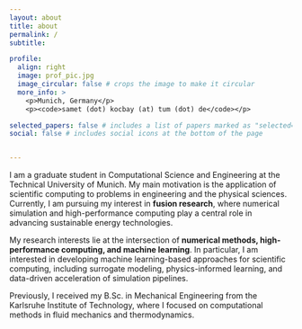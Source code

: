 ```yaml
---
layout: about
title: about
permalink: /
subtitle: 

profile:
  align: right
  image: prof_pic.jpg
  image_circular: false # crops the image to make it circular
  more_info: >
    <p>Munich, Germany</p>
    <p><code>samet (dot) kocbay (at) tum (dot) de</code></p>

selected_papers: false # includes a list of papers marked as "selected={true}"
social: false # includes social icons at the bottom of the page


---
```


I am a graduate student in Computational Science and Engineering at the Technical University of Munich. My main motivation is the application of scientific computing to problems in engineering and the physical sciences. Currently, I am pursuing my interest in **fusion research**, where numerical simulation and high-performance computing play a central role in advancing sustainable energy technologies.  

My research interests lie at the intersection of **numerical methods, high-performance computing, and machine learning**. In particular, I am interested in developing machine learning-based approaches for scientific computing, including surrogate modeling, physics-informed learning, and data-driven acceleration of simulation pipelines.  

Previously, I received my B.Sc. in Mechanical Engineering from the Karlsruhe Institute of Technology, where I focused on computational methods in fluid mechanics and thermodynamics.  